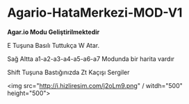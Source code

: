 # Agario-HataMerkezi-MOD-V1
**Agar.io Modu Geliştirilmektedir**

E Tuşuna Basılı Tuttukça W Atar.

Sağ Altta a1-a2-a3-a4-a5-a6-a7 Modunda bir harita vardır

Shift Tuşuna Bastığınızda Zt Kaçışı Sergiler

<img src="http://i.hizliresim.com/j2oLm9.png" / witdh="500" height="500">

